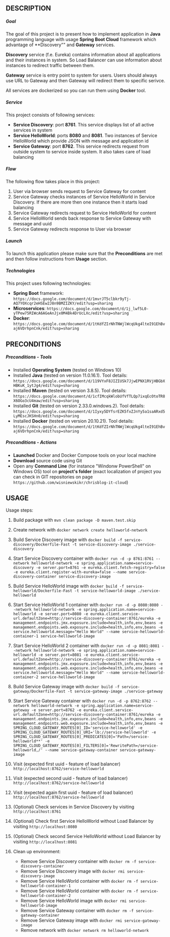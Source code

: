 DESCRIPTION
-----------

##### Goal
The goal of this project is to present how to implement application in **Java** programming language with usage **Spring Boot Cloud** framework which advantage of **Discovery"" and **Gateway** services.

**Discovery** service (f.e. Eureka) contains information about all applications and their instances in system. So Load Balancer can use information about instances to redirect traffic between them. 

**Gateway** service is entry point to system for users. Users should always use URL to Gateway and then Gateway will redirect them to specific serivce.

All services are dockerized so you can run them using **Docker** tool. 

##### Service
This project consists of following services:
* **Service Discovery**: port **8761**. This service displays list of all active services in system
* **Service HelloWorld**: ports **8080** and **8081**. Two instances of Service HelloWorld which provide JSON with message and application id
* **Service Gateway**: port **8762**. This service redirects request from outside system to service inside system. It also takes care of load balancing

##### Flow
The following flow takes place in this project:
1. User via browser sends request to Service Gateway for content
1. Service Gateway checks instances of Service HelloWorld in Service Discovery. If there are more then one instance then it starts load balancing
1. Service Gateway redirects request to Service HelloWorld for content
1. Service HelloWorld sends back response to Service Gateway with message and uuid
1. Service Gateway redirects response to User via browser 

##### Launch
To launch this application please make sure that the **Preconditions** are met and then follow instructions from **Usage** section.

##### Technologies
This project uses following technologies:
* **Spring Boot** framework: `https://docs.google.com/document/d/1mvrJT5clbkr9yTj-AQ7YOXcqr2eHSEw2J8n9BMZIZKY/edit?usp=sharing`
* **Microservices**: `https://docs.google.com/document/d/1j_lwf5L0-yTPew75RIWcA6AGeAnJjx0M4Bk4DrUcLXc/edit?usp=sharing`
* **Docker**: `https://docs.google.com/document/d/1tKdfZIrNhTNWjlWcqUkg4lteI91EhBvaj6VDrhpnCnk/edit?usp=sharing`


PRECONDITIONS
-------------

##### Preconditions - Tools
* Installed **Operating System** (tested on Windows 10)
* Installed **Java** (tested on version 11.0.16.1). Tool details: `https://docs.google.com/document/d/119VYxF8JIZIUSk7JjwEPNX1RVjHBGbXHBKuK_1ytJg4/edit?usp=sharing`
* Installed **Maven** (tested on version 3.8.5). Tool details: `https://docs.google.com/document/d/1cfIMcqkWlobUfVfTLQp7ixqEcOtoTR8X6OGo3cU4maw/edit?usp=sharing`
* Installed **Git** (tested on version 2.33.0.windows.2). Tool details: `https://docs.google.com/document/d/1Iyxy5DYfsrEZK5fxZJnYy5a1saARxd5LyMEscJKSHn0/edit?usp=sharing`
* Installed **Docker** (tested on version 20.10.21). Tool details: `https://docs.google.com/document/d/1tKdfZIrNhTNWjlWcqUkg4lteI91EhBvaj6VDrhpnCnk/edit?usp=sharing`

##### Preconditions - Actions
* **Launched** Docker and Docker Compose tools on your local machine
* **Download** source code using Git 
* Open any **Command Line** (for instance "Windonw PowerShell" on Windows OS) tool on **project's folder** (exact localization of project you can check in GIT repositories on page `https://github.com/wisniewskikr/chrisblog-it-cloud`)


USAGE
-----

Usage steps:
1. Build package with `mvn clean package -D maven.test.skip`
1. Create network with `docker network create helloworld-network`
1. Build Service Discovery image with `docker build -f service-discovery/Dockerfile-Fast -t service-discovery-image ./service-discovery`
1. Start Service Discovery container with `docker run -d -p 8761:8761 --network helloworld-network -e spring.application.name=service-discovery -e server.port=8761 -e eureka.client.fetch-registry=false -e eureka.client.register-with-eureka=false --name service-discovery-container service-discovery-image`
1. Build Service HelloWorld image with `docker build -f service-helloworld/Dockerfile-Fast -t service-helloworld-image ./service-helloworld`
1. Start Service HelloWorld 1 container with `docker run -d -p 8080:8080 --network helloworld-network -e spring.application.name=service-helloworld -e server.port=8080 -e eureka.client.service-url.defaultZone=http://service-discovery-container:8761/eureka -e management.endpoints.jmx.exposure.include=health,info,env,beans -e management.endpoints.web.exposure.include=health,info,env,beans -e service.helloworld.message="Hello World" --name service-helloworld-container-1 service-helloworld-image`
1. Start Service HelloWorld 2 container with `docker run -d -p 8081:8081 --network helloworld-network -e spring.application.name=service-helloworld -e server.port=8081 -e eureka.client.service-url.defaultZone=http://service-discovery-container:8761/eureka -e management.endpoints.jmx.exposure.include=health,info,env,beans -e management.endpoints.web.exposure.include=health,info,env,beans -e service.helloworld.message="Hello World" --name service-helloworld-container-2 service-helloworld-image`
1. Build Service Gateway image with `docker build -f service-gateway/Dockerfile-Fast -t service-gateway-image ./service-gateway`
1. Start Service Gateway container with `docker run -d -p 8762:8762 --network helloworld-network -e spring.application.name=service-gateway -e server.port=8762 -e eureka.client.service-url.defaultZone=http://service-discovery-container:8761/eureka -e management.endpoints.jmx.exposure.include=health,info,env,beans -e management.endpoints.web.exposure.include=health,info,env,beans -e SPRING_CLOUD_GATEWAY_ROUTES[0]_ID='service-helloworld' -e SPRING_CLOUD_GATEWAY_ROUTES[0]_URI='lb://service-helloworld' -e SPRING_CLOUD_GATEWAY_ROUTES[0]_PREDICATES[0]='Path=/service-helloworld**' -e SPRING_CLOUD_GATEWAY_ROUTES[0]_FILTERS[0]='RewritePath=/service-helloworld,/' --name service-gateway-container service-gateway-image`
1. Visit (expected first uuid - feature of load balancer) `http://localhost:8762/service-helloworld`
1. Visit (expected second uuid - feature of load balancer) `http://localhost:8762/service-helloworld`
1. Visit (expected again first uuid - feature of load balancer) `http://localhost:8762/service-helloworld`
1. (Optional) Check services in Service Discovery by visiting `http://localhost:8761`
1. (Optional) Check first Service HelloWorld without Load Balancer by visiting `http://localhost:8080`  
1. (Optional) Check second Service HelloWorld without Load Balancer by visiting `http://localhost:8081` 
1. Clean up environment:

    * Remove Service Discovery container with `docker rm -f service-discovery-container`
    * Remove Service Discovery image with `docker rmi service-discovery-image`
    * Remove Service HelloWorld container with `docker rm -f service-helloworld-container-1`
    * Remove Service HelloWorld container with `docker rm -f service-helloworld-container-2`
    * Remove Service HelloWorld image with `docker rmi service-helloworld-image`
    * Remove Service Gateway container with `docker rm -f service-gateway-container`
    * Remove Service Gateway image with `docker rmi service-gateway-image`
    * Remove network with `docker network rm helloworld-network`